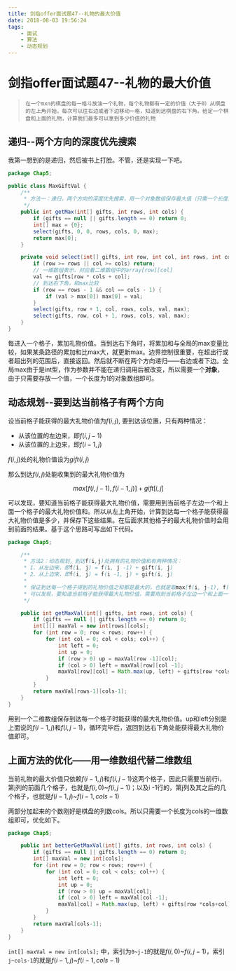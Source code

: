 ```yaml
---
title: 剑指offer面试题47--礼物的最大价值
date: 2018-08-03 19:56:24
tags: 
    - 面试
    - 算法
    - 动态规划
---
```

# 剑指offer面试题47--礼物的最大价值

>   ```
>   在一个mxn的棋盘的每一格斗放油一个礼物，每个礼物都有一定的价值（大于0）从棋盘的左上角开始，每次可以往右边或者下边移动一格，知道到达棋盘的右下角。给定一个棋盘和上面的礼物，计算我们最多可以拿到多少价值的礼物
>   ```

## 递归--两个方向的深度优先搜索

我第一想到的是递归，然后被书上打脸。不管，还是实现一下吧。

```java
package Chap5;

public class MaxGiftVal {
    /**
     * 方法一：递归，两个方向的深度优先搜索，用一个对象数组保存最大值（只需一个长度）
     */
    public int getMax(int[] gifts, int rows, int cols) {
        if (gifts == null || gifts.length == 0) return 0;
        int[] max = {0};
        select(gifts, 0, 0, rows, cols, 0, max);
        return max[0];
    }

    private void select(int[] gifts, int row, int col, int rows, int cols, int val, int[] max) {
        if (row >= rows || col >= cols) return;
        // 一维数组表示，对应着二维数组中的array[row][col]
        val += gifts[row * cols + col];
        // 到达右下角，和max比较
        if (row == rows - 1 && col == cols - 1) {
            if (val > max[0]) max[0] = val;
        }
        select(gifts, row + 1, col, rows, cols, val, max);
        select(gifts, row, col + 1, rows, cols, val, max);
    }
}

```

每进入一个格子，累加礼物价值。当到达右下角时，将累加和与全局的max变量比较，如果某条路径的累加和比max大，就更新max。边界控制很重要，在超出行或者超出列的范围后，直接返回。然后就不断在两个方向递归——右边或者下边。全局max由于是int型，作为参数并不能在递归调用后被改变，所以需要一个**对象**，由于只需要存放一个值，一个长度为1的对象数组即可。

## 动态规划--要到达当前格子有两个方向

设当前格子能获得的最大礼物价值为$f(i, j)$, 要到达该位置，只有两种情况：

-   从该位置的左边来，即$f(i, j-1)$
-   从该位置的上边来，即$f(i-1, j)$

$f(i, j)$处的礼物价值设为$gift(i, j)$

那么到达$f(i, j)$处能收集到的最大礼物价值为

$$max[f(i, j- 1), f(i-1, j)]+gift[i, j]$$

可以发现，要知道当前格子能获得最大礼物价值，需要用到当前格子左边一个和上面一个格子的最大礼物价值和。所以从左上角开始，计算到达每一个格子能获得最大礼物价值是多少，并保存下这些结果。在后面求其他格子的最大礼物价值时会用到前面的结果。基于这个思路可写出如下代码。

```java
package Chap5;

    /**
     * 方法2：动态规划，到达f(i,j)处拥有的礼物价值和有两种情况：
     * 1、从左边来，即f(i, j) = f(i, j -1) + gift(i, j)
     * 2、从上边来，即f(i, j) = f(i -1, j) + gift(i, j)
     *
     * 保证到达每一个格子得到的礼物价值之和都是最大的，也就是取max[f(i, j-1), f(i-1, j)] +gift(i, j)
     * 可以发现，要知道当前格子能获得最大礼物价值，需要用到当前格子左边一个和上面一个格子的最大礼物价值和
     */

    public int getMaxVal(int[] gifts, int rows, int cols) {
        if (gifts == null || gifts.length == 0) return 0;
        int[][] maxVal = new int[rows][cols];
        for (int row = 0; row < rows; row++) {
            for (int col = 0; col < cols; col++) {
                int left = 0;
                int up = 0;
                if (row > 0) up = maxVal[row -1][col];
                if (col > 0) left = maxVal[row][col -1];
                maxVal[row][col] = Math.max(up, left) + gifts[row *cols+col];
            }
        }
        return maxVal[rows-1][cols-1];
    }
}

```

用到一个二维数组保存到达每一个格子时能获得的最大礼物价值。up和left分别是上面说的$f(i-1, j)$和$f(i, j -1)$，循环完毕后，返回到达右下角处能获得最大礼物价值即可。

## 上面方法的优化——用一维数组代替二维数组

当前礼物的最大价值只依赖$f(i-1, j)$和$f(i, j -1)$这两个格子，因此只需要当前行i，第j列的前面几个格子，也就是$f(i, 0)$~$f(i, j-1)$；以及i -1行的，第j列及其之后的几个格子，也就是$f(i-1, j)$~$f(i-1, cols-1)$

两部分加起来的个数刚好是棋盘的列数cols。所以只需要一个长度为cols的一维数组即可，优化如下。

```java
package Chap5;

    public int betterGetMaxVal(int[] gifts, int rows, int cols) {
        if (gifts == null || gifts.length == 0) return 0;
        int[] maxVal = new int[cols];
        for (int row = 0; row < rows; row++) {
            for (int col = 0; col < cols; col++) {
                int left = 0;
                int up = 0;
                if (row > 0) up = maxVal[col];
                if (col > 0) left = maxVal[col -1];
                maxVal[col] = Math.max(up, left) + gifts[row *cols+col];
            }
        }
        return maxVal[cols-1];
    }
}

```

`int[] maxVal = new int[cols];` 中，索引为`0~j-1`的就是$f(i, 0)$~$f(i, j-1)$，索引`j~cols-1`的就是$f(i-1, j)$~$f(i-1, cols-1)$


